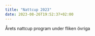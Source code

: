 ```yaml
---
title: "Nattcup 2023"
date: 2023-08-26T19:52:37+02:00
---
```


Årets nattcup program under fliken övriga

